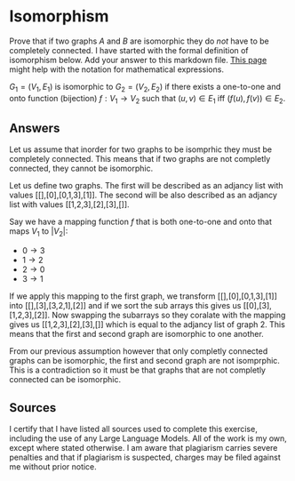 # Isomorphism

Prove that if two graphs $A$ and $B$ are isomorphic they do *not* have to
be completely connected. I have started with the formal definition of
isomorphism below. Add your answer to this markdown file. [This
page](https://docs.github.com/en/get-started/writing-on-github/working-with-advanced-formatting/writing-mathematical-expressions)
might help with the notation for mathematical expressions.

$G_1=(V_1 , E_1)$ is isomorphic to $G_2 = (V_2, E_2)$ if there exists a
one-to-one and onto function (bijection) $f: V_1 \rightarrow V_2$ such that $(u,v)
\in E_1$ iff $(f(u),f(v)) \in E_2$.

## Answers

Let us assume that inorder for two graphs to be isomprhic they must be completely connected. This means that if two graphs are not completly connected, they cannot be isomorphic.

Let us define two graphs. The first will be described as an adjancy list with values [[],[0],[0,1,3],[1]]. The second will be also described as an adjancy list with values [[1,2,3],[2],[3],[]].

Say we have a mapping function $f$ that is both one-to-one and onto that maps $V_1$ to $|V_2|$:
* $0 \rightarrow 3$
* $1 \rightarrow 2$
* $2 \rightarrow 0$
* $3 \rightarrow 1$

If we apply this mapping to the first graph, we transform [[],[0],[0,1,3],[1]] into [[],[3],[3,2,1],[2]] and if we sort the sub arrays this gives us [[0],[3],[1,2,3],[2]]. Now swapping the subarrays so they coralate with the mapping gives us [[1,2,3],[2],[3],[]] which is equal to the adjancy list of graph 2. This means that the first and second graph are isomorphic to one another.

From our previous assumption however that only completly connected graphs can be isomorphic, the first and second graph are not isomprphic. This is a contradiction so it must be that graphs that are not completly connected can be isomorphic.

## Sources

I certify that I have listed all sources used to complete this exercise, including the use of any Large Language Models. All of the work is my own, except where stated otherwise. I am aware that plagiarism carries severe penalties and that if plagiarism is suspected, charges may be filed against me without prior notice.
